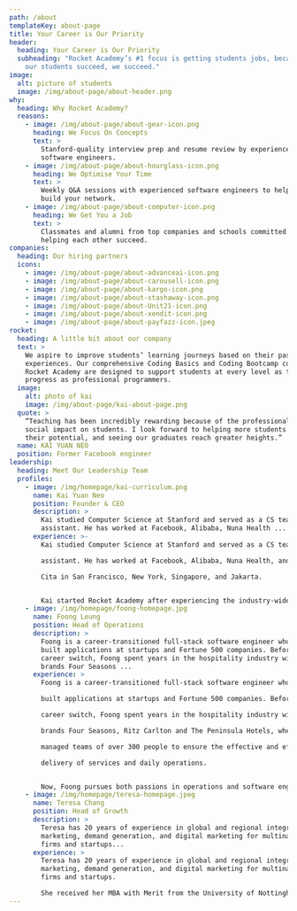 ```yaml
---
path: /about
templateKey: about-page
title: Your Career is Our Priority
header:
  heading: Your Career is Our Priority
  subheading: "Rocket Academy’s #1 focus is getting students jobs, because when
    our students succeed, we succeed."
image:
  alt: picture of students
  image: /img/about-page/about-header.png
why:
  heading: Why Rocket Academy?
  reasons:
    - image: /img/about-page/about-gear-icon.png
      heading: We Focus On Concepts
      text: >
        Stanford-quality interview prep and resume review by experienced
        software engineers.
    - image: /img/about-page/about-hourglass-icon.png
      heading: We Optimise Your Time
      text: >
        Weekly Q&A sessions with experienced software engineers to help you
        build your network.
    - image: /img/about-page/about-computer-icon.png
      heading: We Get You a Job
      text: >
        Classmates and alumni from top companies and schools committed to
        helping each other succeed.
companies:
  heading: Our hiring partners
  icons:
    - image: /img/about-page/about-advanceai-icon.png
    - image: /img/about-page/about-carousell-icon.png
    - image: /img/about-page/about-kargo-icon.png
    - image: /img/about-page/about-stashaway-icon.png
    - image: /img/about-page/about-Unit21-icon.png
    - image: /img/about-page/about-xendit-icon.png
    - image: /img/about-page/about-payfazz-icon.jpeg
rocket:
  heading: A little bit about our company
  text: >
    We aspire to improve students’ learning journeys based on their past
    experiences. Our comprehensive Coding Basics and Coding Bootcamp courses at
    Rocket Academy are designed to support students at every level as they
    progress as professional programmers.
  image:
    alt: photo of kai
    image: /img/about-page/kai-about-page.png
  quote: >
    “Teaching has been incredibly rewarding because of the professional and
    social impact on students. I look forward to helping more students achieve
    their potential, and seeing our graduates reach greater heights.”
  name: KAI YUAN NEO
  position: Former Facebook engineer
leadership:
  heading: Meet Our Leadership Team
  profiles:
    - image: /img/homepage/kai-curriculum.png
      name: Kai Yuan Neo
      position: Founder & CEO
      description: >
        Kai studied Computer Science at Stanford and served as a CS teaching
        assistant. He has worked at Facebook, Alibaba, Nuna Health ...
      experience: >-
        Kai studied Computer Science at Stanford and served as a CS teaching

        assistant. He has worked at Facebook, Alibaba, Nuna Health, and Dana

        Cita in San Francisco, New York, Singapore, and Jakarta.


        Kai started Rocket Academy after experiencing the industry-wide shortage of good software engineers. Rocket’s 6-month full time Coding Bootcamp is a middle ground between long and expensive university courses and short and insufficient 12-week software engineering coding bootcamps.
    - image: /img/homepage/foong-homepage.jpg
      name: Foong Leung
      position: Head of Operations
      description: >
        Foong is a career-transitioned full-stack software engineer who has
        built applications at startups and Fortune 500 companies. Before his
        career switch, Foong spent years in the hospitality industry with luxury
        brands Four Seasons ...
      experience: >
        Foong is a career-transitioned full-stack software engineer who has

        built applications at startups and Fortune 500 companies. Before his

        career switch, Foong spent years in the hospitality industry with luxury

        brands Four Seasons, Ritz Carlton and The Peninsula Hotels, where he

        managed teams of over 300 people to ensure the effective and efficient

        delivery of services and daily operations.


        Now, Foong pursues both passions in operations and software engineering at Rocket Academy. He keeps operations running smoothly for the delivery of quality education and helps others pursue their goals in software engineering.
    - image: /img/homepage/teresa-homepage.jpeg
      name: Teresa Chang
      position: Head of Growth
      description: >
        Teresa has 20 years of experience in global and regional integrated
        marketing, demand generation, and digital marketing for multinational
        firms and startups...
      experience: >
        Teresa has 20 years of experience in global and regional integrated
        marketing, demand generation, and digital marketing for multinational
        firms and startups. 

        She received her MBA with Merit from the University of Nottingham, for which she received a distinction in her thesis on behavioral economics.
---
```


